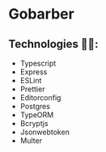 # Gobarber

## Technologies 👨‍💻:

- Typescript
- Express
- ESLint
- Prettier
- Editorconfig
- Postgres
- TypeORM
- Bcryptjs
- Jsonwebtoken
- Multer
